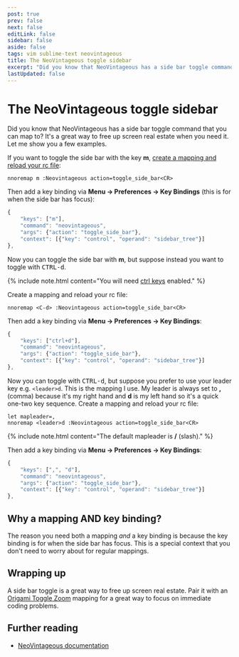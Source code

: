 ```yaml
---
post: true
prev: false
next: false
editLink: false
sidebar: false
aside: false
tags: vim sublime-text neovintageous
title: The NeoVintageous toggle sidebar
excerpt: "Did you know that NeoVintageous has a side bar toggle command that you can map to? It's a great way to free up screen real estate when you need it. Let me show you a few examples."
lastUpdated: false
---
```


# The NeoVintageous toggle sidebar

Did you know that NeoVintageous has a side bar toggle command that you can map to? It's a great way to free up screen real estate when you need it. Let me show you a few examples.

If you want to toggle the side bar with the key **m**, [create a mapping and reload your rc file](/2022/11/21/vimrc-and-neovintageousrc/):

```vim
nnoremap m :Neovintageous action=toggle_side_bar<CR>
```

Then add a key binding via **Menu → Preferences → Key Bindings** (this is for when the side bar has focus):

```js
{
    "keys": ["m"],
    "command": "neovintageous",
    "args": {"action": "toggle_side_bar"},
    "context": [{"key": "control", "operand": "sidebar_tree"}]
},
```

Now you can toggle the side bar with **m**, but suppose instead you want to toggle with <kbd>CTRL-d</kbd>.

{% include note.html content="You will need [ctrl keys](/2022/09/22/neovintageous-ctrl-keys/) enabled." %}

Create a mapping and reload your rc file:

```vim
nnoremap <C-d> :Neovintageous action=toggle_side_bar<CR>
```

Then add a key binding via **Menu → Preferences → Key Bindings**:

```js
{
    "keys": ["ctrl+d"],
    "command": "neovintageous",
    "args": {"action": "toggle_side_bar"},
    "context": [{"key": "control", "operand": "sidebar_tree"}]
},
```

Now you can toggle with <kbd>CTRL-d</kbd>, but suppose you prefer to use your leader key e.g. `<leader>d`. This is the mapping I use. My leader is always set to **,** (comma) because it's my right hand and **d** is my left hand so it's a quick one-two key sequence. Create a mapping and reload your rc file:

```vim
let mapleader=,
nnoremap <leader>d :Neovintageous action=toggle_side_bar<CR>
```

{% include note.html content="The default mapleader is **/** (slash)." %}

Then add a key binding via **Menu → Preferences → Key Bindings**:

```js
{
    "keys": [",", "d"],
    "command": "neovintageous",
    "args": {"action": "toggle_side_bar"},
    "context": [{"key": "control", "operand": "sidebar_tree"}]
},
```

## Why a mapping AND key binding?

The reason you need both a mapping *and* a key binding is because the key binding is for when the side bar has focus. This is a special context that you don't need to worry about for regular mappings.

## Wrapping up

A side bar toggle is a great way to free up screen real estate. Pair it with an [Origami Toggle Zoom](/2019/02/26/toggle-zoom/) mapping for a great way to focus on immediate coding problems.

## Further reading

* [NeoVintageous documentation](https://neovintageous.github.io/?ref=blog.gerardroche.com)
